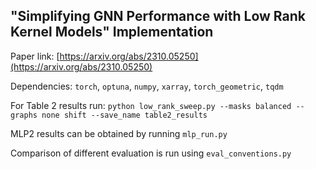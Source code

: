 ## "Simplifying GNN Performance with Low Rank Kernel Models" Implementation
Paper link: [https://arxiv.org/abs/2310.05250](https://arxiv.org/abs/2310.05250)

Dependencies: `torch`, `optuna`, `numpy`, `xarray`, `torch_geometric`, `tqdm`

For Table 2 results run:
`python low_rank_sweep.py --masks balanced --graphs none shift --save_name table2_results`

MLP2 results can be obtained by running `mlp_run.py`

Comparison of different evaluation is run using `eval_conventions.py`